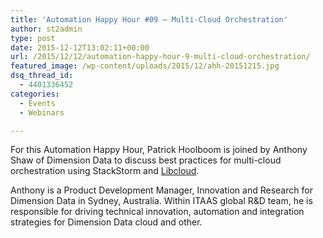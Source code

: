 ```yaml
---
title: 'Automation Happy Hour #09 – Multi-Cloud Orchestration'
author: st2admin
type: post
date: 2015-12-12T13:02:11+00:00
url: /2015/12/12/automation-happy-hour-9-multi-cloud-orchestration/
featured_image: /wp-content/uploads/2015/12/ahh-20151215.jpg
dsq_thread_id:
  - 4401336452
categories:
  - Events
  - Webinars

---
```

For this Automation Happy Hour, Patrick Hoolboom is joined by Anthony Shaw of Dimension Data to discuss best practices for multi-cloud orchestration using StackStorm and <a href="http://libcloud.apache.org/" target="_blank">Libcloud</a>.



Anthony is a Product Development Manager, Innovation and Research for Dimension Data in Sydney, Australia. Within ITAAS global R&D team, he is responsible for driving technical innovation, automation and integration strategies for Dimension Data cloud and other.